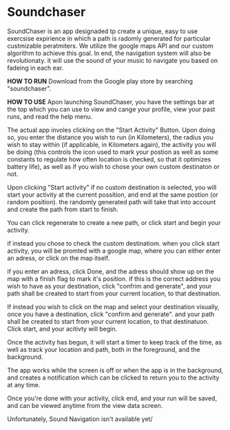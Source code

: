 # Soundchaser
SoundChaser is an app designaded tp create a unique, easy to use exercsise expirience in which a path is radomly generated
for particular custmizable peratmiters. We utilize the google maps API and our custom algorithm to achieve this goal. In
end, the navigation system will also be revolutionaty. it will use the sound of your music to navigate you based on fadeing in
each ear.

**HOW TO RUN**
Download from the Google play store by searching "soundchaser".

**HOW TO USE**
Apon launching SoundChaser, you have the settings bar at the top which you can use to view and cange your profile, view your
past runs, and read the help menu.

The actual app involes clicking on the "Start Activity" Button. Upon doing so, you enter the distance you wish to run (in
Kilometers), the radius you wish to stay within (if applicable, in Kilometers again), the activity you will be doing (this controls the icon used to mark your postion as well as some constants to regulate how often location is checked, so that it optimizes battery life), as well as if you wish to chose your own custom destinaton or not.

Upon clicking "Start activity" if no custom destination is selected, you will start your activity at the current possition, and end at the same postion (or random position). the randomly generated path will take that into account and create the path from start to finish.

You can click regenerate to create a new path, or click start and begin your activity.

if instead you chose to check the custom destinatiom. when you click start activity, you will be promted with a google map, where you can either enter an adress, or click on the map itself.

if you enter an adress, click Done, and the adress should show up on the map with a finish flag to mark it's position. if this is the correct address you wish to have as your destination, click "confrim and generate", and your path shall be created to start from your current location, to that destination.

If instead you wish to click on the map and select your destination visually, once you have a destination, click "confirm and generate". and your path shall be created to start from your current location, to that destinatuon. Click start, and your acitivty will begin.

Once the activity has begun, it will start a timer to keep track of the time, as well as track your location and path, both in the foreground, and the background.

The app works while the screen is off or when the app is in the background, and creates a notification which can be clicked to return you to the activity at any time.

Once you're done with your activity, click end, and your run will be saved, and can be viewed anytime from the view data screen.

Unfortunately, Sound Navigation isn't available yet/

